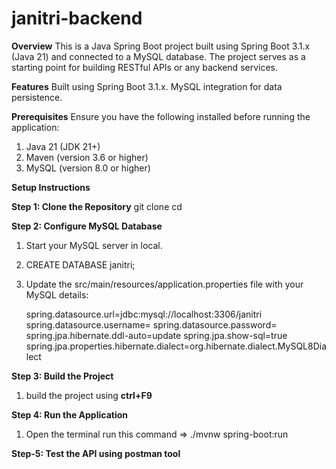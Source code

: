 # janitri-backend

**Overview**
This is a Java Spring Boot project built using Spring Boot 3.1.x (Java 21) and connected to a MySQL database. The project serves as a starting point for building RESTful APIs or any backend services.

**Features**
Built using Spring Boot 3.1.x.
MySQL integration for data persistence.

**Prerequisites**
Ensure you have the following installed before running the application:

1) Java 21 (JDK 21+)
2) Maven (version 3.6 or higher)
3) MySQL (version 8.0 or higher)

**Setup Instructions**

**Step 1: Clone the Repository**
git clone <repository-url>
cd <repository-name>

**Step 2: Configure MySQL Database**
1) Start your MySQL server in local.
2) CREATE DATABASE janitri;
3) Update the src/main/resources/application.properties file with your MySQL details:

   spring.datasource.url=jdbc:mysql://localhost:3306/janitri
   spring.datasource.username=<your-mysql-username>
   spring.datasource.password=<your-mysql-password>
   spring.jpa.hibernate.ddl-auto=update
   spring.jpa.show-sql=true
   spring.jpa.properties.hibernate.dialect=org.hibernate.dialect.MySQL8Dialect

**Step 3: Build the Project**
1) build the project using **ctrl+F9**

**Step 4: Run the Application**
1) Open the terminal run this command => ./mvnw spring-boot:run 

**Step-5: Test the API using postman tool**


